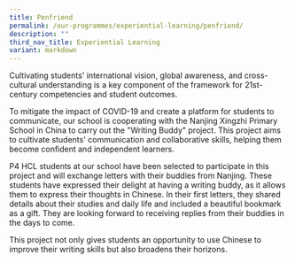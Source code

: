 ```yaml
---
title: Penfriend
permalink: /our-programmes/experiential-learning/penfriend/
description: ""
third_nav_title: Experiential Learning
variant: markdown
---
```


Cultivating students' international vision, global awareness, and cross-cultural understanding is a key component of the framework for 21st-century competencies and student outcomes.

To mitigate the impact of COVID-19 and create a platform for students to communicate, our school is cooperating with the  Nanjing Xingzhi Primary School in China to carry out the "Writing Buddy" project. This project aims to cultivate students' communication and collaborative skills, helping them become confident and independent learners.

P4 HCL students at our school have been selected to participate in this project and will exchange letters with their buddies from Nanjing. These students have expressed their delight at having a writing buddy, as it allows them to express their thoughts in Chinese. In their first letters, they shared details about their studies and daily life and included a beautiful bookmark as a gift. They are looking forward to receiving replies from their buddies in the days to come.

This project not only gives students an opportunity to use Chinese to improve their writing skills but also broadens their horizons.